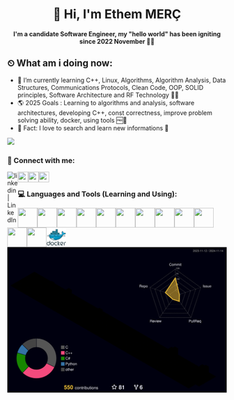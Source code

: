<h1 align="center">  👋 Hi, I'm Ethem MERÇ </h1>
<h4 align="center" > I'm a candidate Software Engineer, my "hello world" has been igniting since 2022 November 👨‍🎓 </h2>

## ⏲ What am i doing now:
- 🔭 I’m currently learning C++, Linux, Algorithms, Algorithm Analysis, Data Structures, Communications Protocols, Clean Code, OOP, SOLID principles, Software Architecture and RF Technology 👩‍💻
- 🌎 2025 Goals : Learning to algorithms and analysis, software architectures, developing C++, const correctness, improve problem solving ability, docker, using tools 🆓🤖
- 👋 Fact: I love to search and learn new informations 🚀</h3>
</p>

![](https://komarev.com/ghpvc/?username=your-github-mercethem&style=plastic)
### 📩 Connect with me:
[<img align="left" alt="linkedin | LinkedIn" width="24px" src="https://upload.wikimedia.org/wikipedia/commons/8/81/LinkedIn_icon.svg" />][linkedin]
[<img align="left" height="24" width="24" src="https://upload.wikimedia.org/wikipedia/commons/7/7e/Gmail_icon_%282020%29.svg" />][gmail]
[<img align="left" height="24" width="24" src="https://user-images.githubusercontent.com/17762967/42728663-26ebdb04-87dd-11e8-928f-fb01479a2ce1.png" />][hackerrank]
[<img align="left" height="24" width="24" src="https://upload.wikimedia.org/wikipedia/commons/e/ef/Stack_Overflow_icon.svg" />][stackoverflow]
<br />
</a>

### 💻 Languages and Tools (Learning and Using): 

[<img align="left" height="45" width="45" src="https://upload.wikimedia.org/wikipedia/commons/1/18/C_Programming_Language.svg" />][C]
[<img align="left" height="45" width="45" src="https://upload.wikimedia.org/wikipedia/commons/1/18/ISO_C%2B%2B_Logo.svg" />][C++]
[<img align="left" height="45" width="45" src="https://upload.wikimedia.org/wikipedia/de/8/8c/Microsoft_SQL_Server_Logo.svg" />][mssql]
[<img align="left" height="45" width="45" src="https://upload.wikimedia.org/wikipedia/commons/2/29/Postgresql_elephant.svg" />][postgresql]
[<img align="left" height="45" width="45" src="https://upload.wikimedia.org/wikipedia/commons/3/3f/Git_icon.svg" />][git]
[<img align="left" height="45" width="45" src="https://upload.wikimedia.org/wikipedia/commons/3/35/Tux.svg" />][linux]
[<img align="left" height="45" width="45" src="https://upload.wikimedia.org/wikipedia/commons/9/9e/UbuntuCoF.svg" />][ubuntu]
[<img align="left" height="45" width="45" src="https://upload.wikimedia.org/wikipedia/commons/9/9c/IntelliJ_IDEA_Icon.svg" />][intellij]
[<img align="left" height="45" width="45" src="https://upload.wikimedia.org/wikipedia/commons/6/62/Clion.svg" />][clion]
[<img align="left" height="45" width="45" src="https://upload.wikimedia.org/wikipedia/commons/5/59/Visual_Studio_Icon_2019.svg" />][vstudio]
[<img align="left" height="45" width="45" src="https://upload.wikimedia.org/wikipedia/commons/6/6f/Multiplexing_diagram.svg" />][sdr]
[<img align="left" height="45" width="45" src="https://upload.wikimedia.org/wikipedia/commons/7/7a/Trello-logo-blue.svg" />][trello]
[<img align="left" height="45" width="45" src="https://raw.githubusercontent.com/devicons/devicon/master/icons/docker/docker-original-wordmark.svg" />][docker]

<br />
</a>

![](./profile-3d-contrib/profile-night-rainbow.svg)

<br />

[linkedin]: https://www.linkedin.com/in/mercethem/
[hackerrank]: https://www.hackerrank.com/mercethem/
[stackoverflow]: https://stackoverflow.com/users/20124061/ethem-merc/
[gmail]: mailto:mercethem@gmail.com
[git]: https://git-scm.com/
[github]: https://github.com/mercethem
[clion]: https://www.jetbrains.com/clion/
[C]: https://en.cppreference.com/w/
[C++]: https://en.cppreference.com/w/
[git]: https://git-scm.com/
[mssql]: https://www.microsoft.com/tr-tr/sql-server/sql-server-2019
[postgresql]: https://www.postgresql.org/
[intellij]: https://www.jetbrains.com/idea/
[linux]: https://www.linux.org/
[ubuntu]: https://ubuntu.com/
[vstudio]: https://visualstudio.microsoft.com/
[sdr]: https://osmocom.org/projects/rtl-sdr/wiki/Rtl-sdr
[trello]: https://trello.com/
[docker]: https://www.docker.com/

